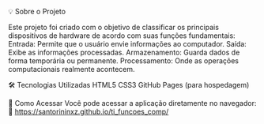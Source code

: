 💡 Sobre o Projeto <br>


Este projeto foi criado com o objetivo de classificar os principais dispositivos de hardware de acordo com suas funções fundamentais:
Entrada: Permite que o usuário envie informações ao computador.
Saída: Exibe as informações processadas.
Armazenamento: Guarda dados de forma temporária ou permanente.
Processamento: Onde as operações computacionais realmente acontecem. <br>


🛠️ Tecnologias Utilizadas
HTML5
CSS3
GitHub Pages (para hospedagem) <br>


🚀 Como Acessar
Você pode acessar a aplicação diretamente no navegador:
🔗 https://santorininxz.github.io/ti_funcoes_comp/

